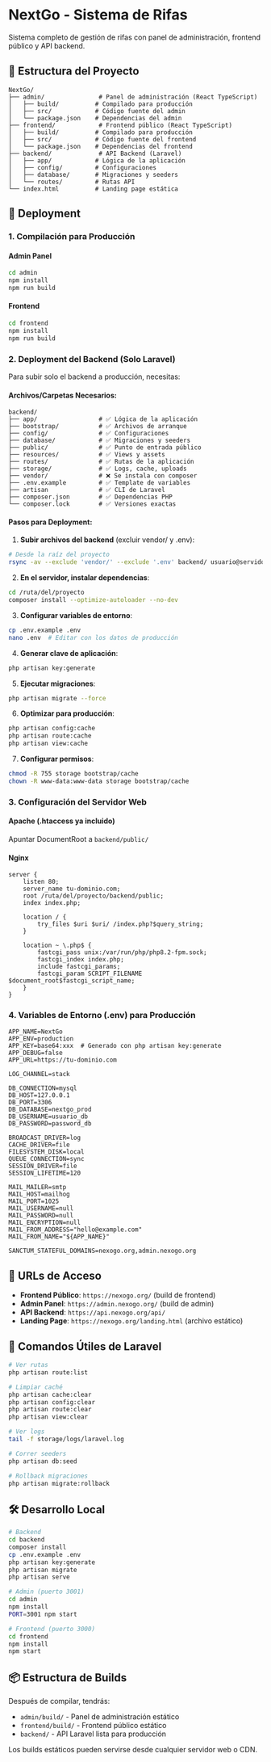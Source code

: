 # NextGo - Sistema de Rifas

Sistema completo de gestión de rifas con panel de administración, frontend público y API backend.

## 📁 Estructura del Proyecto

```
NextGo/
├── admin/               # Panel de administración (React TypeScript)
│   ├── build/          # Compilado para producción
│   ├── src/            # Código fuente del admin
│   └── package.json    # Dependencias del admin
├── frontend/            # Frontend público (React TypeScript)
│   ├── build/          # Compilado para producción
│   ├── src/            # Código fuente del frontend
│   └── package.json    # Dependencias del frontend
├── backend/             # API Backend (Laravel)
│   ├── app/            # Lógica de la aplicación
│   ├── config/         # Configuraciones
│   ├── database/       # Migraciones y seeders
│   └── routes/         # Rutas API
└── index.html          # Landing page estática
```

## 🚀 Deployment

### 1. Compilación para Producción

#### Admin Panel
```bash
cd admin
npm install
npm run build
```

#### Frontend
```bash
cd frontend
npm install
npm run build
```

### 2. Deployment del Backend (Solo Laravel)

Para subir solo el backend a producción, necesitas:

#### Archivos/Carpetas Necesarios:
```
backend/
├── app/                 # ✅ Lógica de la aplicación
├── bootstrap/           # ✅ Archivos de arranque
├── config/              # ✅ Configuraciones
├── database/            # ✅ Migraciones y seeders
├── public/              # ✅ Punto de entrada público
├── resources/           # ✅ Views y assets
├── routes/              # ✅ Rutas de la aplicación
├── storage/             # ✅ Logs, cache, uploads
├── vendor/              # ❌ Se instala con composer
├── .env.example         # ✅ Template de variables
├── artisan              # ✅ CLI de Laravel
├── composer.json        # ✅ Dependencias PHP
└── composer.lock        # ✅ Versiones exactas
```

#### Pasos para Deployment:

1. **Subir archivos del backend** (excluir vendor/ y .env):
```bash
# Desde la raíz del proyecto
rsync -av --exclude 'vendor/' --exclude '.env' backend/ usuario@servidor:/ruta/del/proyecto/
```

2. **En el servidor, instalar dependencias**:
```bash
cd /ruta/del/proyecto
composer install --optimize-autoloader --no-dev
```

3. **Configurar variables de entorno**:
```bash
cp .env.example .env
nano .env  # Editar con los datos de producción
```

4. **Generar clave de aplicación**:
```bash
php artisan key:generate
```

5. **Ejecutar migraciones**:
```bash
php artisan migrate --force
```

6. **Optimizar para producción**:
```bash
php artisan config:cache
php artisan route:cache
php artisan view:cache
```

7. **Configurar permisos**:
```bash
chmod -R 755 storage bootstrap/cache
chown -R www-data:www-data storage bootstrap/cache
```

### 3. Configuración del Servidor Web

#### Apache (.htaccess ya incluido)
Apuntar DocumentRoot a `backend/public/`

#### Nginx
```nginx
server {
    listen 80;
    server_name tu-dominio.com;
    root /ruta/del/proyecto/backend/public;
    index index.php;

    location / {
        try_files $uri $uri/ /index.php?$query_string;
    }

    location ~ \.php$ {
        fastcgi_pass unix:/var/run/php/php8.2-fpm.sock;
        fastcgi_index index.php;
        include fastcgi_params;
        fastcgi_param SCRIPT_FILENAME $document_root$fastcgi_script_name;
    }
}
```

### 4. Variables de Entorno (.env) para Producción

```env
APP_NAME=NextGo
APP_ENV=production
APP_KEY=base64:xxx  # Generado con php artisan key:generate
APP_DEBUG=false
APP_URL=https://tu-dominio.com

LOG_CHANNEL=stack

DB_CONNECTION=mysql
DB_HOST=127.0.0.1
DB_PORT=3306
DB_DATABASE=nextgo_prod
DB_USERNAME=usuario_db
DB_PASSWORD=password_db

BROADCAST_DRIVER=log
CACHE_DRIVER=file
FILESYSTEM_DISK=local
QUEUE_CONNECTION=sync
SESSION_DRIVER=file
SESSION_LIFETIME=120

MAIL_MAILER=smtp
MAIL_HOST=mailhog
MAIL_PORT=1025
MAIL_USERNAME=null
MAIL_PASSWORD=null
MAIL_ENCRYPTION=null
MAIL_FROM_ADDRESS="hello@example.com"
MAIL_FROM_NAME="${APP_NAME}"

SANCTUM_STATEFUL_DOMAINS=nexogo.org,admin.nexogo.org
```

## 📱 URLs de Acceso

- **Frontend Público**: `https://nexogo.org/` (build de frontend)
- **Admin Panel**: `https://admin.nexogo.org/` (build de admin)
- **API Backend**: `https://api.nexogo.org/api/`
- **Landing Page**: `https://nexogo.org/landing.html` (archivo estático)

## 🔧 Comandos Útiles de Laravel

```bash
# Ver rutas
php artisan route:list

# Limpiar caché
php artisan cache:clear
php artisan config:clear
php artisan route:clear
php artisan view:clear

# Ver logs
tail -f storage/logs/laravel.log

# Correr seeders
php artisan db:seed

# Rollback migraciones
php artisan migrate:rollback
```

## 🛠️ Desarrollo Local

```bash
# Backend
cd backend
composer install
cp .env.example .env
php artisan key:generate
php artisan migrate
php artisan serve

# Admin (puerto 3001)
cd admin
npm install
PORT=3001 npm start

# Frontend (puerto 3000)
cd frontend
npm install
npm start
```

## 📦 Estructura de Builds

Después de compilar, tendrás:

- `admin/build/` - Panel de administración estático
- `frontend/build/` - Frontend público estático
- `backend/` - API Laravel lista para producción

Los builds estáticos pueden servirse desde cualquier servidor web o CDN.